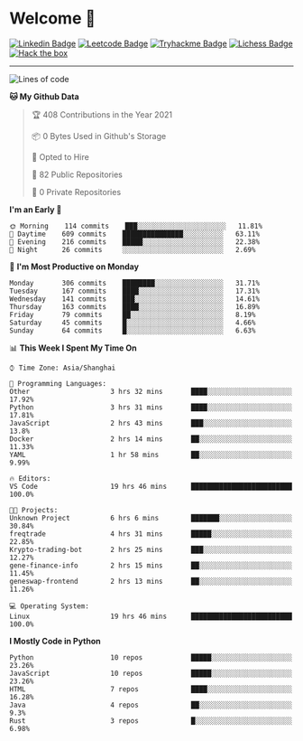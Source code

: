 # Welcome 👋

[![Linkedin Badge](https://img.shields.io/badge/-PedroTorres-blue?style=flat-square&logo=Linkedin&logoColor=white&link=https://www.linkedin.com/in/PedroTorres/)](https://www.linkedin.com/in/pedro-torres-cruz/)
[![Leetcode Badge](https://img.shields.io/badge/profile-leetcode-green)](https://leetcode.com/corfucinas/)
[![Tryhackme Badge](https://img.shields.io/badge/profile-tryhackme-blue)](https://tryhackme.com/p/Corfucinas/)
[![Lichess Badge](https://img.shields.io/badge/challenge_me-lichess-yellow)](https://lichess.org/@/Corfucinas)
[![Hack the box](https://img.shields.io/badge/hack_the_box-profile-red)](https://www.hackthebox.eu/profile/375826)

---

<!--START_SECTION:waka-->
![Lines of code](https://img.shields.io/badge/From%20Hello%20World%20I%27ve%20Written-1.5%20million%20lines%20of%20code-blue)

**🐱 My Github Data** 

> 🏆 408 Contributions in the Year 2021
 > 
> 📦 0 Bytes Used in Github's Storage 
 > 
> 💼 Opted to Hire
 > 
> 📜 82 Public Repositories 
 > 
> 🔑 0 Private Repositories  
 > 
**I'm an Early 🐤** 

```text
🌞 Morning    114 commits    ███░░░░░░░░░░░░░░░░░░░░░░   11.81% 
🌆 Daytime    609 commits    ███████████████░░░░░░░░░░   63.11% 
🌃 Evening    216 commits    █████░░░░░░░░░░░░░░░░░░░░   22.38% 
🌙 Night      26 commits     ░░░░░░░░░░░░░░░░░░░░░░░░░   2.69%

```
📅 **I'm Most Productive on Monday** 

```text
Monday       306 commits    ████████░░░░░░░░░░░░░░░░░   31.71% 
Tuesday      167 commits    ████░░░░░░░░░░░░░░░░░░░░░   17.31% 
Wednesday    141 commits    ███░░░░░░░░░░░░░░░░░░░░░░   14.61% 
Thursday     163 commits    ████░░░░░░░░░░░░░░░░░░░░░   16.89% 
Friday       79 commits     ██░░░░░░░░░░░░░░░░░░░░░░░   8.19% 
Saturday     45 commits     █░░░░░░░░░░░░░░░░░░░░░░░░   4.66% 
Sunday       64 commits     █░░░░░░░░░░░░░░░░░░░░░░░░   6.63%

```


📊 **This Week I Spent My Time On** 

```text
⌚︎ Time Zone: Asia/Shanghai

💬 Programming Languages: 
Other                    3 hrs 32 mins       ████░░░░░░░░░░░░░░░░░░░░░   17.92% 
Python                   3 hrs 31 mins       ████░░░░░░░░░░░░░░░░░░░░░   17.81% 
JavaScript               2 hrs 43 mins       ███░░░░░░░░░░░░░░░░░░░░░░   13.8% 
Docker                   2 hrs 14 mins       ██░░░░░░░░░░░░░░░░░░░░░░░   11.33% 
YAML                     1 hr 58 mins        ██░░░░░░░░░░░░░░░░░░░░░░░   9.99%

🔥 Editors: 
VS Code                  19 hrs 46 mins      █████████████████████████   100.0%

🐱‍💻 Projects: 
Unknown Project          6 hrs 6 mins        ███████░░░░░░░░░░░░░░░░░░   30.84% 
freqtrade                4 hrs 31 mins       █████░░░░░░░░░░░░░░░░░░░░   22.85% 
Krypto-trading-bot       2 hrs 25 mins       ███░░░░░░░░░░░░░░░░░░░░░░   12.27% 
gene-finance-info        2 hrs 15 mins       ██░░░░░░░░░░░░░░░░░░░░░░░   11.45% 
geneswap-frontend        2 hrs 13 mins       ██░░░░░░░░░░░░░░░░░░░░░░░   11.26%

💻 Operating System: 
Linux                    19 hrs 46 mins      █████████████████████████   100.0%

```

**I Mostly Code in Python** 

```text
Python                   10 repos            █████░░░░░░░░░░░░░░░░░░░░   23.26% 
JavaScript               10 repos            █████░░░░░░░░░░░░░░░░░░░░   23.26% 
HTML                     7 repos             ████░░░░░░░░░░░░░░░░░░░░░   16.28% 
Java                     4 repos             ██░░░░░░░░░░░░░░░░░░░░░░░   9.3% 
Rust                     3 repos             █░░░░░░░░░░░░░░░░░░░░░░░░   6.98%

```



<!--END_SECTION:waka-->
